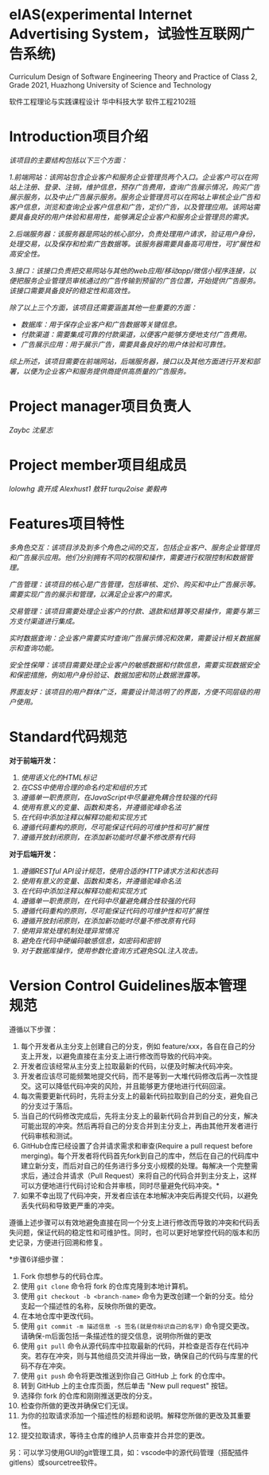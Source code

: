 # eIAS(experimental Internet Advertising System，试验性互联网广告系统)
Curriculum Design of Software Engineering Theory and Practice of Class 2, Grade 2021, Huazhong University of Science and Technology

软件工程理论与实践课程设计 华中科技大学 软件工程2102班

# Introduction项目介绍
*该项目的主要结构包括以下三个方面：*

*1.前端网站：该网站包含企业客户和服务企业管理员两个入口。企业客户可以在网站上注册、登录、注销，维护信息，预存广告费用，查询广告展示情况，购买广告展示服务，以及中止广告展示服务。服务企业管理员可以在网站上审核企业广告和客户信息，浏览和查询企业客户信息和广告，定价广告，以及管理应用。该网站需要具备良好的用户体验和易用性，能够满足企业客户和服务企业管理员的需求。*

*2.后端服务器：该服务器是网站的核心部分，负责处理用户请求，验证用户身份，处理交易，以及保存和检索广告数据等。该服务器需要具备高可用性，可扩展性和高安全性。*

*3.接口：该接口负责把交易网站与其他的web应用/移动app/微信小程序连接，以便把服务企业管理员审核通过的广告传输到预留的广告位置，开始提供广告服务。该接口需要具备良好的稳定性和高效性。*

*除了以上三个方面，该项目还需要涵盖其他一些重要的方面：*

- *数据库：用于保存企业客户和广告数据等关键信息。*
- *付款渠道：需要集成可靠的付款渠道，以便客户能够方便地支付广告费用。*
- *广告展示应用：用于展示广告，需要具备良好的用户体验和可靠性。*

*综上所述，该项目需要在前端网站，后端服务器，接口以及其他方面进行开发和部署，以便为企业客户和服务提供商提供高质量的广告服务。*

# Project manager项目负责人
*Zaybc      沈星志*
# Project member项目组成员
*lolowhg     袁开成
Alexhust1   敖轩
turqu2oise  姜毅冉*

# Features项目特性

*多角色交互：该项目涉及到多个角色之间的交互，包括企业客户、服务企业管理员和广告展示应用。他们分别拥有不同的权限和操作，需要进行权限控制和数据管理。*

*广告管理：该项目的核心是广告管理，包括审核、定价、购买和中止广告展示等。需要实现广告的展示和管理，以满足企业客户的需求。*

*交易管理：该项目需要处理企业客户的付款、退款和结算等交易操作，需要与第三方支付渠道进行集成。*

*实时数据查询：企业客户需要实时查询广告展示情况和效果，需要设计相关数据展示和查询功能。*

*安全性保障：该项目需要处理企业客户的敏感数据和付款信息，需要实现数据安全和保密措施，例如用户身份验证、数据加密和防止数据泄露等。*

*界面友好：该项目的用户群体广泛，需要设计简洁明了的界面，方便不同层级的用户使用。*


# Standard代码规范

**对于前端开发：**

1. *使用语义化的HTML标记*
2. *在CSS中使用合理的命名约定和组织方式*
3. *遵循单一职责原则，在JavaScript中尽量避免耦合性较强的代码*
4. *使用有意义的变量、函数和类名，并遵循驼峰命名法*
5. *在代码中添加注释以解释功能和实现方式*
6. *遵循代码重构的原则，尽可能保证代码的可维护性和可扩展性*
7. *遵循开放封闭原则，在添加新功能时尽量不修改原有代码*

**对于后端开发：**

1. *遵循RESTful API设计规范，使用合适的HTTP请求方法和状态码*
2. *使用有意义的变量、函数和类名，并遵循驼峰命名法*
3. *在代码中添加注释以解释功能和实现方式*
4. *遵循单一职责原则，在代码中尽量避免耦合性较强的代码*
5. *遵循代码重构的原则，尽可能保证代码的可维护性和可扩展性*
6. *遵循开放封闭原则，在添加新功能时尽量不修改原有代码*
7. *使用异常处理机制处理异常情况*
8. *避免在代码中硬编码敏感信息，如密码和密钥*
9. *对于数据库操作，使用参数化查询方式避免SQL注入攻击。*


# Version Control Guidelines版本管理规范
遵循以下步骤：

1. 每个开发者从主分支上创建自己的分支，例如 feature/xxx，各自在自己的分支上开发，以避免直接在主分支上进行修改而导致的代码冲突。
2. 开发者应该经常从主分支上拉取最新的代码，以便及时解决代码冲突。
3. 开发者应该尽可能频繁地提交代码，而不是等到一大堆代码修改后再一次性提交。这可以降低代码冲突的风险，并且能够更方便地进行代码回滚。
4. 每次需要更新代码时，先将主分支上的最新代码拉取到自己的分支，避免自己的分支过于落后。
5. 当自己的代码修改完成后，先将主分支上的最新代码合并到自己的分支，解决可能出现的冲突。然后再将自己的分支合并到主分支上，再由其他开发者进行代码审核和测试。
6. GitHub仓库已经设置了合并请求需求和审查(Require a pull request before merging)。每个开发者将代码首先fork到自己的库中，然后在自己的代码库中建立新分支，而后对自己的任务进行多分支小规模的处理。每解决一个完整需求后，通过合并请求（Pull Request）来将自己的代码合并到主分支上，这样可以方便地进行代码讨论和合并审核，同时尽量避免代码冲突。*
7. 如果不幸出现了代码冲突，开发者应该在本地解决冲突后再提交代码，以避免丢失代码和导致更严重的冲突。

遵循上述步骤可以有效地避免直接在同一个分支上进行修改而导致的冲突和代码丢失问题，保证代码的稳定性和可维护性。同时，也可以更好地掌控代码的版本和历史记录，方便进行回溯和修复。

*步骤6详细步骤：

1. Fork 你想参与的代码仓库。
2. 使用 `git clone` 命令将 fork 的仓库克隆到本地计算机。
3. 使用 `git checkout -b <branch-name>` 命令为更改创建一个新的分支。给分支起一个描述性的名称，反映你所做的更改。
4. 在本地仓库中更改代码。
5. 使用 `git commit -m 描述信息 -s 签名(就是你标识自己的名字)` 命令提交更改。请确保-m后面包括一条描述性的提交信息，说明你所做的更改
6. 使用 `git pull` 命令从源代码库中拉取最新的代码，并检查是否存在代码冲突。若存在冲突，则与其他组员交流并得出一致，确保自己的代码与库里的代码不存在冲突。
7. 使用 `git push` 命令将更改推送到你自己 GitHub 上 fork 的仓库中。
8. 转到 GitHub 上的主仓库页面，然后单击 "New pull request" 按钮。
9. 选择你 fork 的仓库和刚刚推送更改的分支。
10. 检查你所做的更改并确保它们无误。
11. 为你的拉取请求添加一个描述性的标题和说明。解释您所做的更改及其重要性。
12. 提交拉取请求，等待主仓库的维护人员审查并合并您的更改。

另：可以学习使用GUI的git管理工具，如：vscode中的源代码管理（搭配插件gitlens）或sourcetree软件。
